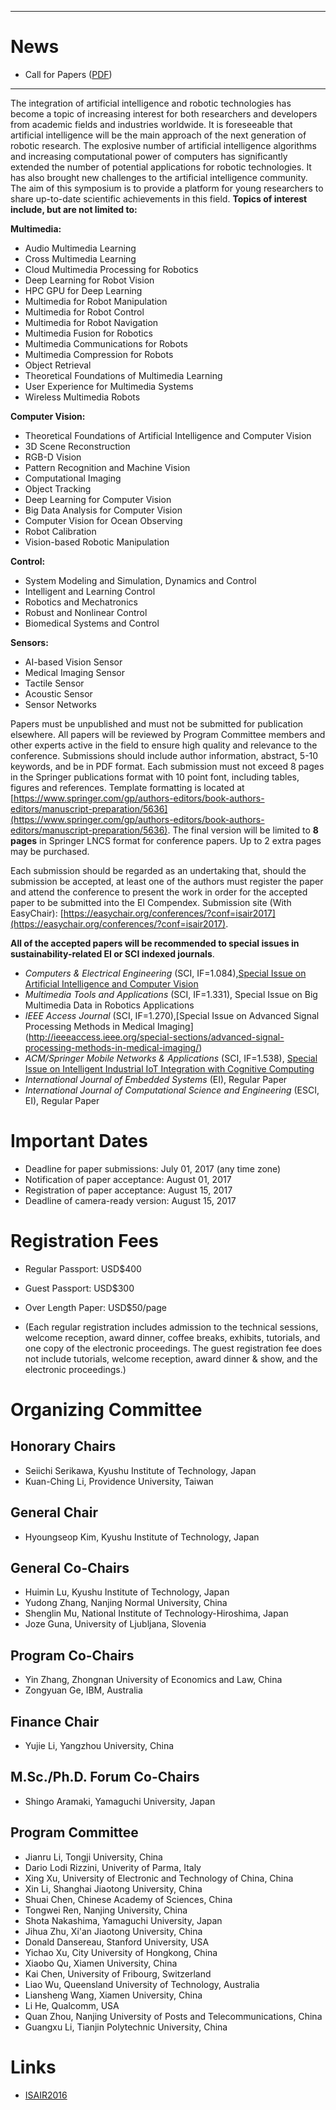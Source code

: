 ***
# News
* Call for Papers ([PDF](https://github.com/rikukeibin/isair2017/blob/master/ISAIR2017CFP.pdf))

***

The integration of artificial intelligence and robotic technologies has become a topic of increasing interest for both researchers and developers from academic fields and industries worldwide. It is foreseeable that artificial intelligence will be the main approach of the next generation of robotic research. The explosive number of artificial intelligence algorithms and increasing computational power of computers has significantly extended the number of potential applications for robotic technologies. It has also brought new challenges to the artificial intelligence community. The aim of this symposium is to provide a platform for young researchers to share up-to-date scientific achievements in this field.
**Topics of interest include, but are not limited to:**

**Multimedia:**
* Audio Multimedia Learning
* Cross Multimedia Learning
* Cloud Multimedia Processing for Robotics
* Deep Learning for Robot Vision
* HPC GPU for Deep Learning
* Multimedia for Robot Manipulation
* Multimedia for Robot Control
* Multimedia for Robot Navigation
* Multimedia Fusion for Robotics
* Multimedia Communications for Robots
* Multimedia Compression for Robots
* Object Retrieval
* Theoretical Foundations of Multimedia Learning
* User Experience for Multimedia Systems
* Wireless Multimedia Robots

**Computer Vision:**
* Theoretical Foundations of Artificial Intelligence and Computer Vision
* 3D Scene Reconstruction
* RGB-D Vision
* Pattern Recognition and Machine Vision
* Computational Imaging
* Object Tracking
* Deep Learning for Computer Vision
* Big Data Analysis for Computer Vision
* Computer Vision for Ocean Observing
* Robot Calibration
* Vision-based Robotic Manipulation

**Control:**
* System Modeling and Simulation, Dynamics and Control
* Intelligent and Learning Control
* Robotics and Mechatronics
* Robust and Nonlinear Control
* Biomedical Systems and Control

**Sensors:**
* AI-based Vision Sensor
* Medical Imaging Sensor
* Tactile Sensor
* Acoustic Sensor
* Sensor Networks


Papers must be unpublished and must not be submitted for publication elsewhere. All papers will be reviewed by Program Committee members and other experts active in the field to ensure high quality and relevance to the conference. Submissions should include author information, abstract, 5-10 keywords, and be in PDF format. Each submission must not exceed 8 pages in the Springer publications format with 10 point font, including tables, figures and references. Template formatting is located at [https://www.springer.com/gp/authors-editors/book-authors-editors/manuscript-preparation/5636](https://www.springer.com/gp/authors-editors/book-authors-editors/manuscript-preparation/5636). The final version will be limited to **8 pages** in Springer LNCS format for conference papers. Up to 2 extra pages may be purchased.

Each submission should be regarded as an undertaking that, should the submission be accepted, at least one of the authors must register the paper and attend the conference to present the work in order for the accepted paper to be submitted into the EI Compendex. Submission site (With EasyChair): [https://easychair.org/conferences/?conf=isair2017](https://easychair.org/conferences/?conf=isair2017). 

**All of the accepted papers will be recommended to special issues in sustainability-related EI or SCI indexed journals**.
* _Computers & Electrical Engineering_ (SCI, IF=1.084),[Special Issue on Artificial Intelligence and Computer Vision](http://www.journals.elsevier.com/computers-and-electrical-engineering/call-for-papers/special-issue-on-artificial-intelligence-and-computer-vision)
* _Multimedia Tools and Applications_ (SCI, IF=1.331), Special Issue on Big Multimedia Data in Robotics Applications
* _IEEE Access Journal_ (SCI, IF=1.270),[Special Issue on Advanced Signal Processing Methods in Medical Imaging] (http://ieeeaccess.ieee.org/special-sections/advanced-signal-processing-methods-in-medical-imaging/)
* _ACM/Springer Mobile Networks & Applications_ (SCI, IF=1.538), [Special Issue on Intelligent Industrial IoT Integration with Cognitive Computing](http://www.springer.com/engineering/signals/journal/11036)
* _International Journal of Embedded Systems_ (EI), Regular Paper
* _International Journal of Computational Science and Engineering_ (ESCI, EI), Regular Paper


# Important Dates
* Deadline for paper submissions: July 01, 2017 (any time zone)
* Notification of paper acceptance: August 01, 2017
* Registration of paper acceptance: August 15, 2017
* Deadline of camera-ready version: August 15, 2017


# Registration Fees
* Regular Passport: USD$400
* Guest Passport: USD$300
* Over Length Paper: USD$50/page

* (Each regular registration includes admission to the technical sessions, welcome reception, award dinner, coffee breaks, exhibits, tutorials, and one copy of the electronic proceedings. The guest registration fee does not include tutorials, welcome reception, award dinner & show, and the electronic proceedings.)


# Organizing Committee
## Honorary Chairs
* Seiichi Serikawa, Kyushu Institute of Technology, Japan
* Kuan-Ching Li, Providence University, Taiwan

## General Chair
* Hyoungseop Kim, Kyushu Institute of Technology, Japan

## General Co-Chairs
* Huimin Lu, Kyushu Institute of Technology, Japan
* Yudong Zhang, Nanjing Normal University, China
* Shenglin Mu, National Institute of Technology-Hiroshima, Japan
* Joze Guna, University of Ljubljana, Slovenia

## Program Co-Chairs
* Yin Zhang, Zhongnan University of Economics and Law, China
* Zongyuan Ge, IBM, Australia

## Finance Chair
* Yujie Li, Yangzhou University, China

## M.Sc./Ph.D. Forum Co-Chairs
* Shingo Aramaki, Yamaguchi University, Japan


## Program Committee
* Jianru Li, Tongji University, China
* Dario Lodi Rizzini, Univerity of Parma, Italy
* Xing Xu, University of Electronic and Technology of China, China
* Xin Li, Shanghai Jiaotong University, China
* Shuai Chen, Chinese Academy of Sciences, China
* Tongwei Ren, Nanjing University, China
* Shota Nakashima, Yamaguchi University, Japan
* Jihua Zhu, Xi'an Jiaotong University, China
* Donald Dansereau, Stanford University, USA
* Yichao Xu, City University of Hongkong, China
* Xiaobo Qu, Xiamen University, China
* Kai Chen, University of Fribourg, Switzerland
* Liao Wu, Queensland University of Technology, Australia
* Liansheng Wang, Xiamen University, China
* Li He, Qualcomm, USA
* Quan Zhou, Nanjing University of Posts and Telecommunications, China
* Guangxu Li, Tianjin Polytechnic University, China

# Links
* [ISAIR2016](https://rikukeibin.github.io/air2016/)



